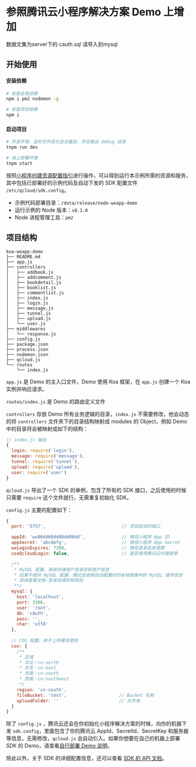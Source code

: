 # 参照腾讯云小程序解决方案 Demo 上增加

数据文集为server下的 cauth.sql 请导入到mysql




## 开始使用

#### 安装依赖

```bash
# 安装全局依赖
npm i pm2 nodemon -g

# 安装项目依赖
npm i
```

#### 启动项目

```bash
# 开发环境，监听文件变化自动重启，并会输出 debug 信息
tnpm run dev

# 线上部署环境
tnpm start
```

按照[小程序创建资源配置指引](https://github.com/tencentyun/weapp-doc)进行操作，可以得到运行本示例所需的资源和服务，其中包括已部署好的示例代码及自动下发的 SDK 配置文件 `/etc/qcloud/sdk.config`。

- 示例代码部署目录：`/data/release/node-weapp-demo`
- 运行示例的 Node 版本：`v8.1.0`
- Node 进程管理工具：`pm2`

## 项目结构

```
koa-weapp-demo
├── README.md
├── app.js
├── controllers
│   ├── addbook.js
│   ├── addcomment.js
│   ├── bookdetail.js
│   ├── booklist.js
│   ├── commentlist.js
│   ├── index.js
│   ├── login.js
│   ├── message.js
│   ├── tunnel.js
│   ├── upload.js
│   └── user.js
├── middlewares
│   └── response.js
├── config.js
├── package.json
├── process.json
├── nodemon.json
├── qcloud.js
└── routes
    └── index.js
```
`app.js` 是 Demo 的主入口文件，Demo 使用 Koa 框架，在 `app.js` 创建一个 Koa 实例并响应请求。

`routes/index.js` 是 Demo 的路由定义文件

`controllers` 存放 Demo 所有业务逻辑的目录，`index.js` 不需要修改，他会动态的将 `controllers` 文件夹下的目录结构映射成 modules 的 Object，例如 Demo 中的目录将会被映射成如下的结构：

```javascript
// index.js 输出
{
  login: require('login'),
  message: require('message'),
  tunnel: require('tunnel'),
  upload: require('upload'),
  user: require('user')
}
```

`qcloud.js` 导出了一个 SDK 的单例，包含了所有的 SDK 接口，之后使用的时候只需要 `require` 这个文件就行，无需重复初始化 SDK。

`config.js` 主要的配置如下：

```javascript
{
  port: '5757',                             // 项目启动的端口

  appId: 'wx00dd00dd00dd00dd',              // 微信小程序 App ID
  appSecret: 'abcdefg',                     // 微信小程序 App Secret
  wxLoginExpires: 7200,                     // 微信登录态有效期
  useQcloudLogin: false,                    // 是否使用腾讯云代理登录

  /**
   * MySQL 配置，用来存储用户登录态和用户信息
   * 如果不提供 MySQL 配置，模式会使用自动配置好的本地镜像中的 MySQL 储存信息
   * 具体查看文档-登录态储存和校验
   **/
  mysql: {
    host: 'localhost',
    port: 3306,
    user: 'root',
    db: 'cAuth',
    pass: '',
    char: 'utf8'
  },
  
  // COS 配置，用于上传模块使用
  cos: {
    /**
     * 区域
     * 华北：cn-north
     * 华东：cn-east
     * 华南：cn-south
     * 西南：cn-southwest
     */
    region: 'cn-south',
    fileBucket: 'test',                    // Bucket 名称
    uploadFolder: ''                       // 文件夹
  }
}
```

除了 `config.js` ，腾讯云还会在你初始化小程序解决方案的时候，向你的机器下发 `sdk.config`，里面包含了你的腾讯云 AppId、SecretId、SecretKey 和服务器等信息，无需修改，`qcloud.js` 会自动引入。如果你想要在自己的机器上部署 SDK 的 Demo，请查看[自行部署 Demo 说明]()。

除此以外，关于 SDK 的详细配置信息，还可以查看 [SDK 的 API 文档]()。